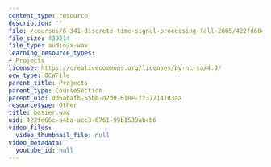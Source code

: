 ```yaml
---
content_type: resource
description: ''
file: /courses/6-341-discrete-time-signal-processing-fall-2005/422fd66ca4baacc3676199b1539abcb6_basier.wav
file_size: 439214
file_type: audio/x-wav
learning_resource_types:
- Projects
license: https://creativecommons.org/licenses/by-nc-sa/4.0/
ocw_type: OCWFile
parent_title: Projects
parent_type: CourseSection
parent_uid: 0d6abafb-55bb-d2d0-610e-ff377147d3aa
resourcetype: Other
title: basier.wav
uid: 422fd66c-a4ba-acc3-6761-99b1539abcb6
video_files:
  video_thumbnail_file: null
video_metadata:
  youtube_id: null
---
```

